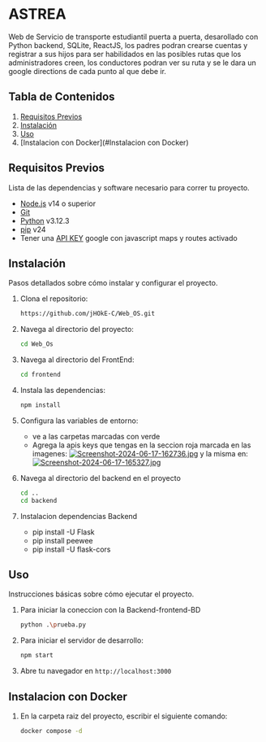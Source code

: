 # ASTREA

Web de Servicio de transporte estudiantil puerta a puerta, desarollado con Python backend, SQLite, ReactJS, los padres podran crearse cuentas y registrar a sus hijos para ser habilidados en las posibles rutas que los administradores creen, los conductores podran ver su ruta y se le dara un google directions de cada punto al que debe ir.

## Tabla de Contenidos
1. [Requisitos Previos](#requisitos-previos)
2. [Instalación](#instalación)
3. [Uso](#uso)
4. [Instalacion con Docker](#Instalacion con Docker)
## Requisitos Previos

Lista de las dependencias y software necesario para correr tu proyecto.

- [Node.js](https://nodejs.org/) v14 o superior
- [Git](https://git-scm.com/)
- [Python](https://www.python.org/) v3.12.3
- [pip](https://www.python.org/)  v24
- Tener una [API KEY](https://developers.google.com/maps/documentation/javascript/controls) google con javascript maps y routes activado 


## Instalación

Pasos detallados sobre cómo instalar y configurar el proyecto.

1. Clona el repositorio:
    ```bash
    https://github.com/jHOkE-C/Web_OS.git
    ```
2. Navega al directorio del proyecto:
    ```bash
    cd Web_Os
    ```
3. Navega al directorio del FrontEnd:
    ```bash
    cd frontend 
    ```
4. Instala las dependencias:
    ```bash
    npm install
    ```
5. Configura las variables de entorno:
    - ve a las carpetas marcadas con verde
    - Agrega la apis keys que tengas en la seccion roja marcada en las imagenes:
[![Screenshot-2024-06-17-162736.jpg](https://i.postimg.cc/50VD7P5w/Screenshot-2024-06-17-162736.jpg)](https://postimg.cc/PLS6NQRx)
y la misma en:
[![Screenshot-2024-06-17-165327.jpg](https://i.postimg.cc/Jn30vdfm/Screenshot-2024-06-17-165327.jpg)](https://postimg.cc/r0mqtgyY)
    
6. Navega al directorio del backend en el proyecto
    ```bash
    cd ..
    cd backend
    ```
7. Instalacion dependencias Backend
    - pip install -U Flask
    - pip install peewee
    - pip install -U flask-cors

## Uso

Instrucciones básicas sobre cómo ejecutar el proyecto.

1. Para iniciar la coneccion con la Backend-frontend-BD
    ```bash
    python .\prueba.py
    ```
2. Para iniciar el servidor de desarrollo:
    ```bash
    npm start
    ```
3. Abre tu navegador en `http://localhost:3000`

## Instalacion con Docker

1. En la carpeta raiz del proyecto, escribir el siguiente comando:
    ```cmd
    docker compose -d
    ```

